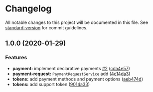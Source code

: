 # Changelog

All notable changes to this project will be documented in this file. See [standard-version](https://github.com/conventional-changelog/standard-version) for commit guidelines.

## 1.0.0 (2020-01-29)

### Features

-   **payment:** implement declarative payments [#2](https://github.com/ng-web-apis/payment-request/issues/2) ([cda4e57](https://github.com/ng-web-apis/payment-request/commit/cda4e57))
-   **payment-request:** `PaymentRequestService` add ([4c14da3](https://github.com/ng-web-apis/payment-request/commit/4c14da3))
-   **tokens:** add payment methods and payment options ([aeb474d](https://github.com/ng-web-apis/payment-request/commit/aeb474d))
-   **tokens:** add support token ([9014a33](https://github.com/ng-web-apis/payment-request/commit/9014a33))
